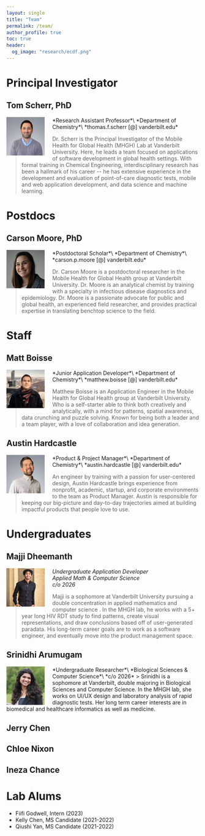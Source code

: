 ```yaml
---
layout: single
title: "Team"
permalink: /team/
author_profile: true
toc: true
header:
  og_image: "research/ecdf.png"
---
```


# Principal Investigator
## Tom Scherr, PhD

<img src="/images/team/Tom-Scherr.png" style="display: block; margin: auto; width: 100px; float: left; margin-right: 20px;" />
*Research Assistant Professor*\
*Department of Chemistry*\
*thomas.f.scherr [@] vanderbilt.edu*

> Dr. Scherr is the Principal Investigator of the Mobile Health for Global Health (MHGH) Lab  at Vanderbilt University. Here, he leads a team focused on applications of software development in global health settings. With formal training in Chemical Engineering, interdisciplinary research has been a hallmark of his career -- he has extensive experience in the development and evaluation of point-of-care diagnostic tests, mobile and web application development, and data science and machine learning.

# Postdocs
## Carson Moore, PhD
<img src="/images/team/Carson.jpeg" style="display: block; margin: auto; width: 100px; float: left; margin-right: 20px;" />
*Postdoctoral Scholar*\
*Department of Chemistry*\
*carson.p.moore [@] vanderbilt.edu*

> Dr. Carson Moore is a postdoctoral researcher in the Mobile Health for Global Health group at Vanderbilt University. Dr. Moore is an analytical chemist by training with a specialty in infectious disease diagnostics and epidemiology. Dr. Moore is a passionate advocate for public and global health, an experienced field researcher, and provides practical expertise in translating benchtop science to the field.

# Staff

## Matt Boisse
<img src="/images/team/Matt.jpeg" style="display: block; margin: auto; width: 100px; float: left; margin-right: 20px;" />
*Junior Application Developer*\
*Department of Chemistry*\
*matthew.boisse [@] vanderbilt.edu*

> Matthew Boisse is an Application Engineer  in the Mobile Health for Global Health group at Vanderbilt University. Who is a self-starter able to think both creatively and analytically, with a mind for patterns, spatial awareness, data crunching and puzzle solving. Known for being both a leader and a team player, with a love of collaboration and idea generation.

## Austin Hardcastle
<img src="/images/team/Austin.png" style="display: block; margin: auto; width: 100px; float: left; margin-right: 20px;" />
*Product & Project Manager*\
*Department of Chemistry*\
*austin.hardcastle [@] vanderbilt.edu*

> An engineer by training with a passion for user-centered design, Austin Hardcastle brings experience from nonprofit, academic, startup, and corporate environments to the team as Product Manager. Austin is responsible for keeping our big-picture and day-to-day trajectories aimed at building impactful products that people love to use.

# Undergraduates
## Majji Dheemanth
<img src="/images/team/Majji.jpeg" style="display: block; margin: auto; width: 100px; float: left; margin-right: 20px;" />

*Undergraduate Application Developer*\
*Applied Math & Computer Science*\
*c/o 2026*

> Majji is a sophomore at Vanderbilt University pursuing a double concentration in applied mathematics and computer science . In the MHGH lab, he works with a 5+ year long HIV RDT study to find patterns, create visual representations, and draw conclusions based off of user-generated paradata. His long-term career goals are to work as a software engineer, and eventually move into the product management space.

## Srinidhi Arumugam  
<img src="/images/team/Srinidhi.jpg" style="display: block; margin: auto; width: 100px; float: left; margin-right: 20px;" />
*Undergraduate Researcher*\
*Biological Sciences & Computer Science*\
*c/o 2026*
> Srinidhi is a sophomore at Vanderbilt, double majoring in Biological Sciences and Computer Science. In the MHGH lab, she works on UI/UX design and laboratory analysis of rapid diagnostic tests. Her long term career interests are in biomedical and healthcare informatics as well as medicine.
                              
## Jerry Chen
## Chloe Nixon
## Ineza Chance


# Lab Alums
* Fiifi Godwell, Intern (2023)
* Kelly Chen, MS Candidate (2021-2022)
* Qiushi Yan, MS Candidate (2021-2022)